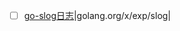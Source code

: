- [ ] [go-slog日志](https://thedevelopercafe.com/articles/logging-in-go-with-slog-a7bb489755c2)|golang.org/x/exp/slog|
